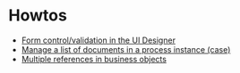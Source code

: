 # Howtos
  * [Form control/validation in the UI Designer](manage-control-in-forms.md)
  * [Manage a list of documents in a process instance (case)](list-of-documents.md)
  * [Multiple references in business objects](bo-multiple-refs-tutorial.md)
